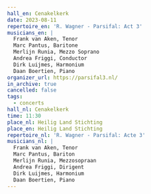 ```yaml
---
hall_en: Cenakelkerk
date: 2023-08-11
repertoire_en: 'R. Wagner - Parsifal: Act 3'
musicians_en: |
  Frank van Aken, Tenor
  Marc Pantus, Baritone
  Merlijn Runia, Mezzo Soprano
  Andrea Friggi, Conductor
  Dirk Luijmes, Harmonium
  Daan Boertien, Piano
organizer_url: https://parsifal3.nl/
in_archive: true
cancelled: false
tags:
  - concerts
hall_nl: Cenakelkerk
time: 11:30
place_nl: Heilig Land Stichting
place_en: Heilig Land Stichting
repertoire_nl: 'R. Wagner - Parsifal: Acte 3'
musicians_nl: |
  Frank van Aken, Tenor
  Marc Pantus, Bariton
  Merlijn Runia, Mezzosopraan
  Andrea Friggi, Dirigent
  Dirk Luijmes, Harmonium
  Daan Boertien, Piano
---
```

